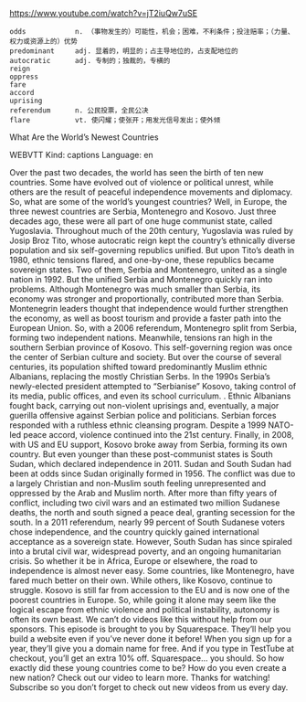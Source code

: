 https://www.youtube.com/watch?v=jT2iuQw7uSE

```
odds            n. （事物发生的）可能性，机会；困难，不利条件；投注赔率；（力量、权力或资源上的）优势
predominant     adj. 显着的，明显的；占主导地位的，占支配地位的
autocratic      adj. 专制的；独裁的，专横的
reign  
oppress  
fare              
accord  
uprising  
referendum      n. 公民投票，全民公决
flare           vt. 使闪耀；使张开；用发光信号发出；使外倾    
```

What Are the World’s Newest Countries

WEBVTT Kind: captions Language: en 

Over the past two decades, the world has seen the birth of ten new countries. Some have evolved out of violence or political unrest, while others are the result of peaceful independence movements and diplomacy. So, what are some of the world’s youngest countries? Well, in Europe, the three newest countries are Serbia, Montenegro and Kosovo. Just three decades ago, these were all part of one huge communist state, called Yugoslavia. Throughout much of the 20th century, Yugoslavia was ruled by Josip Broz Tito, whose autocratic reign kept the country’s ethnically diverse population and six self-governing republics unified. But upon Tito’s death in 1980, ethnic tensions flared, and one-by-one, these republics became sovereign states. Two of them, Serbia and Montenegro, united as a single nation in 1992. But the unified Serbia and Montenegro quickly ran into problems. Although Montenegro was much smaller than Serbia, its economy was stronger and proportionally, contributed more than Serbia. Montenegrin leaders thought that independence would further strengthen the economy, as well as boost tourism and provide a faster path into the European Union. So, with a 2006 referendum, Montenegro split from Serbia, forming two independent nations. Meanwhile, tensions ran high in the southern Serbian province of Kosovo. This self-governing region was once the center of Serbian culture and society. But over the course of several centuries, its population shifted toward predominantly Muslim ethnic Albanians, replacing the mostly Christian Serbs. In the 1990s Serbia’s newly-elected president attempted to “Serbianise” Kosovo, taking control of its media, public offices, and even its school curriculum. . Ethnic Albanians fought back, carrying out non-violent uprisings and, eventually, a major guerilla offensive against Serbian police and politicians. Serbian forces responded with a ruthless ethnic cleansing program. Despite a 1999 NATO-led peace accord, violence continued into the 21st century. Finally, in 2008, with US and EU support, Kosovo broke away from Serbia, forming its own country. But even younger than these post-communist states is South Sudan, which declared independence in 2011. Sudan and South Sudan had been at odds since Sudan originally formed in 1956. The conflict was due to a largely Christian and non-Muslim south feeling unrepresented and oppressed by the Arab and Muslim north. After more than fifty years of conflict, including two civil wars and an estimated two million Sudanese deaths, the north and south signed a peace deal, granting secession for the south. In a 2011 referendum, nearly 99 percent of South Sudanese voters chose independence, and the country quickly gained international acceptance as a sovereign state. However, South Sudan has since spiraled into a brutal civil war, widespread poverty, and an ongoing humanitarian crisis. So whether it be in Africa, Europe or elsewhere, the road to independence is almost never easy. Some countries, like Montenegro, have fared much better on their own. While others, like Kosovo, continue to struggle. Kosovo is still far from accession to the EU and is now one of the poorest countries in Europe. So, while going it alone may seem like the logical escape from ethnic violence and political instability, autonomy is often its own beast. We can’t do videos like this without help from our sponsors. This episode is brought to you by Squarespace. They’ll help you build a website even if you’ve never done it before! When you sign up for a year, they’ll give you a domain name for free. And if you type in TestTube at checkout, you’ll get an extra 10% off. Squarespace… you should. So how exactly did these young countries come to be? How do you even create a new nation? Check out our video to learn more. Thanks for watching! Subscribe so you don’t forget to check out new videos from us every day. 